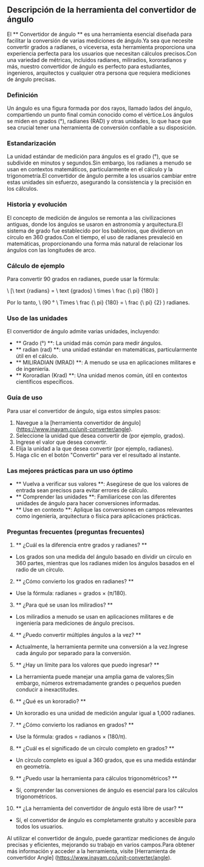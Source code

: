 ## Descripción de la herramienta del convertidor de ángulo

El ** Convertidor de ángulo ** es una herramienta esencial diseñada para facilitar la conversión de varias mediciones de ángulo.Ya sea que necesite convertir grados a radianes, o viceversa, esta herramienta proporciona una experiencia perfecta para los usuarios que necesitan cálculos precisos.Con una variedad de métricas, incluidos radianes, miliradios, kororadianos y más, nuestro convertidor de ángulo es perfecto para estudiantes, ingenieros, arquitectos y cualquier otra persona que requiera mediciones de ángulo precisas.

### Definición

Un ángulo es una figura formada por dos rayos, llamado lados del ángulo, compartiendo un punto final común conocido como el vértice.Los ángulos se miden en grados (°), radianes (RAD) y otras unidades, lo que hace que sea crucial tener una herramienta de conversión confiable a su disposición.

### Estandarización

La unidad estándar de medición para ángulos es el grado (°), que se subdivide en minutos y segundos.Sin embargo, los radianes a menudo se usan en contextos matemáticos, particularmente en el cálculo y la trigonometría.El convertidor de ángulo permite a los usuarios cambiar entre estas unidades sin esfuerzo, asegurando la consistencia y la precisión en los cálculos.

### Historia y evolución

El concepto de medición de ángulos se remonta a las civilizaciones antiguas, donde los ángulos se usaron en astronomía y arquitectura.El sistema de grado fue establecido por los babilonios, que dividieron un círculo en 360 grados.Con el tiempo, el uso de radianes prevaleció en matemáticas, proporcionando una forma más natural de relacionar los ángulos con las longitudes de arco.

### Cálculo de ejemplo

Para convertir 90 grados en radianes, puede usar la fórmula:

\ [\ text {radians} = \ text {grados} \ times \ frac {\ pi} {180} \]

Por lo tanto, \ (90 ° \ Times \ frac {\ pi} {180} = \ frac {\ pi} {2} \) radianes.

### Uso de las unidades

El convertidor de ángulo admite varias unidades, incluyendo:
- ** Grado (°) **: La unidad más común para medir ángulos.
- ** radian (rad) **: una unidad estándar en matemáticas, particularmente útil en el cálculo.
- ** MILIRADIAN (MRAD) **: A menudo se usa en aplicaciones militares e de ingeniería.
- ** Kororadian (Krad) **: Una unidad menos común, útil en contextos científicos específicos.

### Guía de uso

Para usar el convertidor de ángulo, siga estos simples pasos:
1. Navegue a la [herramienta convertidor de ángulo] (https://www.inayam.co/unit-converter/angle).
2. Seleccione la unidad que desea convertir de (por ejemplo, grados).
3. Ingrese el valor que desea convertir.
4. Elija la unidad a la que desea convertir (por ejemplo, radianes).
5. Haga clic en el botón "Convertir" para ver el resultado al instante.

### Las mejores prácticas para un uso óptimo

- ** Vuelva a verificar sus valores **: Asegúrese de que los valores de entrada sean precisos para evitar errores de cálculo.
- ** Comprender las unidades **: Familiarícese con las diferentes unidades de ángulo para hacer conversiones informadas.
- ** Use en contexto **: Aplique las conversiones en campos relevantes como ingeniería, arquitectura o física para aplicaciones prácticas.

### Preguntas frecuentes (preguntas frecuentes)

1. ** ¿Cuál es la diferencia entre grados y radianes? **
- Los grados son una medida del ángulo basado en dividir un círculo en 360 partes, mientras que los radianes miden los ángulos basados ​​en el radio de un círculo.

2. ** ¿Cómo convierto los grados en radianes? **
- Use la fórmula: radianes = grados × (π/180).

3. ** ¿Para qué se usan los miliradios? **
- Los miliradios a menudo se usan en aplicaciones militares e de ingeniería para mediciones de ángulo precisos.

4. ** ¿Puedo convertir múltiples ángulos a la vez? **
- Actualmente, la herramienta permite una conversión a la vez.Ingrese cada ángulo por separado para la conversión.

5. ** ¿Hay un límite para los valores que puedo ingresar? **
- La herramienta puede manejar una amplia gama de valores;Sin embargo, números extremadamente grandes o pequeños pueden conducir a inexactitudes.

6. ** ¿Qué es un kororadio? **
- Un kororadio es una unidad de medición angular igual a 1,000 radianes.

7. ** ¿Cómo convierto los radianos en grados? **
- Use la fórmula: grados = radianos × (180/π).

8. ** ¿Cuál es el significado de un círculo completo en grados? **
- Un círculo completo es igual a 360 grados, que es una medida estándar en geometría.

9. ** ¿Puedo usar la herramienta para cálculos trigonométricos? **
- Sí, comprender las conversiones de ángulo es esencial para los cálculos trigonométricos.

10. ** ¿La herramienta del convertidor de ángulo está libre de usar? **
- Sí, el convertidor de ángulo es completamente gratuito y accesible para todos los usuarios.

Al utilizar el convertidor de ángulo, puede garantizar mediciones de ángulo precisas y eficientes, mejorando su trabajo en varios campos.Para obtener más información y acceder a la herramienta, visite [Herramienta de convertidor Angle] (https://www.inayam.co/unit-converter/angle).